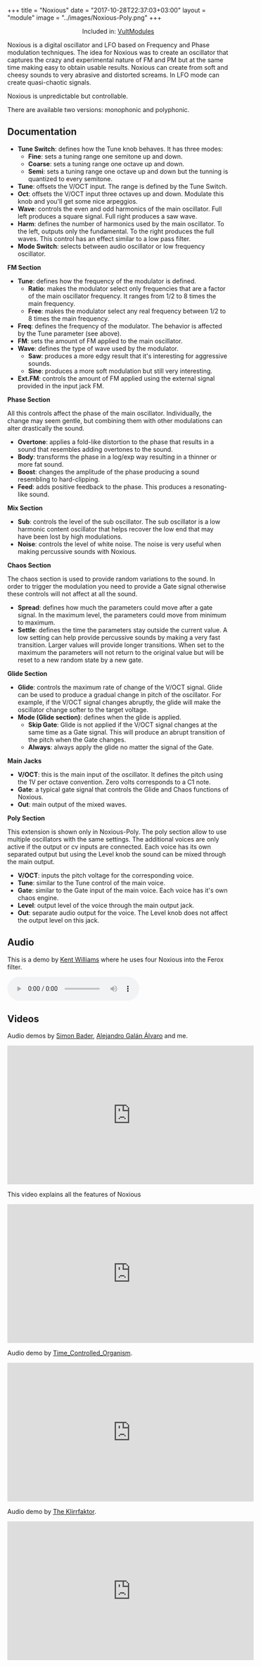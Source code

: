 +++
title = "Noxious"
date = "2017-10-28T22:37:03+03:00"
layout = "module"
image = "../images/Noxious-Poly.png"
+++

<center>Included in: <a href="../premium/"><a href="/premium/" class="btn btn-primary" role="button">VultModules</a></a> </center>


Noxious is a digital oscillator and LFO based on Frequency and Phase modulation techniques. The idea for Noxious was to create an oscillator that captures the crazy and experimental nature of FM and PM but at the same time making easy to obtain usable results. Noxious can create from soft and cheesy sounds to very abrasive and distorted screams. In LFO mode can create quasi-chaotic signals.

Noxious is unpredictable but controllable.

There are available two versions: monophonic and polyphonic.

## Documentation

- **Tune Switch**: defines how the Tune knob behaves. It has three modes:
   - **Fine**: sets a tuning range one semitone up and down.
   - **Coarse**: sets a tuning range one octave up and down.
   - **Semi**: sets a tuning range one octave up and down but the tunning is quantized to every semitone.
- **Tune**: offsets the V/OCT input. The range is defined by the Tune Switch.
- **Oct**: offsets the V/OCT input three octaves up and down. Modulate this knob and you'll get some nice arpeggios.
- **Wave**: controls the even and odd harmonics of the main oscillator. Full left produces a square signal. Full right produces a saw wave.
- **Harm**: defines the number of harmonics used by the main oscillator. To the left, outputs only the fundamental. To the right produces the full waves. This control has an effect similar to a low pass filter.
- **Mode Switch**: selects between audio oscillator or low frequency oscillator.

**FM Section**

- **Tune**: defines how the frequency of the modulator is defined.
   - **Ratio**: makes the modulator select only frequencies that are a factor of the main oscillator frequency. It ranges from 1/2 to 8 times the main frequency.
   - **Free**: makes the modulator select any real frequency between 1/2 to 8 times the main frequency.
- **Freq**: defines the frequency of the modulator. The behavior is affected by the Tune parameter (see above).
- **FM**: sets the amount of FM applied to the main oscillator.
- **Wave**: defines the type of wave used by the modulator.
   - **Saw**: produces a more edgy result that it's interesting for aggressive sounds.
   - **Sine**: produces a more soft modulation but still very interesting.
- **Ext.FM**: controls the amount of FM applied using the external signal provided in the input jack FM.

**Phase Section**

All this controls affect the phase of the main oscillator. Individually, the change may seem gentle, but combining them with other modulations can alter drastically the sound.

- **Overtone**: applies a fold-like distortion to the phase that results in a sound that resembles adding overtones to the sound.
- **Body**: transforms the phase in a log/exp way resulting in a thinner or more fat sound.
- **Boost**: changes the amplitude of the phase producing a sound resembling to hard-clipping.
- **Feed**: adds positive feedback to the phase. This produces a resonating-like sound.

**Mix Section**

- **Sub**: controls the level of the sub oscillator. The sub oscillator is a low harmonic content oscillator that helps recover the low end that may have been lost by high modulations.
- **Noise**: controls the level of white noise. The noise is very useful when making percussive sounds with Noxious.

**Chaos Section**

The chaos section is used to provide random variations to the sound. In order to trigger the modulation you need to provide a Gate signal otherwise these controls will not affect at all the sound.

- **Spread**: defines how much the parameters could move after a gate signal. In the maximum level, the parameters could move from minimum to maximum.
- **Settle**: defines the time the parameters stay outside the current value. A low setting can help provide percussive sounds by making a very fast transition. Larger values will provide longer transitions. When set to the maximum the parameters will not return to the original value but will be reset to a new random state by a new gate.

**Glide Section**

- **Glide**: controls the maximum rate of change of the V/OCT signal. Glide can be used to produce a gradual change in pitch of the oscillator. For example, if the V/OCT signal changes abruptly, the glide will make the oscillator change softer to the target voltage.
- **Mode (Glide section)**: defines when the glide is applied.
   - **Skip Gate**: Glide is not applied if the V/OCT signal changes at the same time as a Gate signal. This will produce an abrupt transition of the pitch when the Gate changes.
   - **Always**: always apply the glide no matter the signal of the Gate.

**Main Jacks**

- **V/OCT**: this is the main input of the oscillator. It defines the pitch using the 1V per octave convention. Zero volts corresponds to a C1 note.
- **Gate**: a typical gate signal that controls the Glide and Chaos functions of Noxious.
- **Out**: main output of the mixed waves.

**Poly Section**

This extension is shown only in Noxious-Poly. The poly section allow to use multiple oscillators with the same settings. The additional voices are only active if the output or cv inputs are connected. Each voice has its own separated output but using the Level knob the sound can be mixed through the main output.

- **V/OCT**: inputs the pitch voltage for the corresponding voice.
- **Tune**: similar to the Tune control of the main voice.
- **Gate**: similar to the Gate input of the main voice. Each voice has it's own chaos engine.
- **Level**: output level of the voice through the main output jack.
- **Out**: separate audio output for the voice. The Level knob does not affect the output level on this jack.

## Audio

This is a demo by <a href="http://cornwarning.com">Kent Williams</a> where he uses four Noxious into the Ferox filter.

<audio controls>
  <source src="../audio/beauty2.mp3" type="audio/mpeg">
Your browser does not support the audio element.
</audio>

## Videos

Audio demos by [Simon Bader](https://www.instagram.com/circadiansound/), [Alejandro Galán Álvaro](https://www.youtube.com/user/AGalanKh/) and me.

<iframe width="560" height="315" src="https://www.youtube.com/embed/q6Ts9B0_EeY" frameborder="0" allow="autoplay; encrypted-media" allowfullscreen></iframe>


This video explains all the features of Noxious

<iframe width="560" height="315" src="https://www.youtube.com/embed/dteMrGhLTC0" frameborder="0" allow="autoplay; encrypted-media" allowfullscreen></iframe>


Audio demo by [Time_Controlled_Organism](https://www.youtube.com/channel/UCI215RjXT1zqgTIrsUJUhPA).

<iframe width="560" height="315" src="https://www.youtube.com/embed/VjDNTYmUo-4" frameborder="0" allow="autoplay; encrypted-media" allowfullscreen></iframe>

Audio demo by [The Klirrfaktor](https://www.youtube.com/user/TheKlirrfaktor).

<iframe width="560" height="315" src="https://www.youtube.com/embed/jUjVupZ67kY" frameborder="0" allow="autoplay; encrypted-media" allowfullscreen></iframe>



